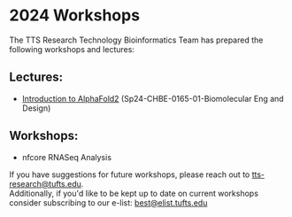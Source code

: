 # 2024 Workshops       
The TTS Research Technology Bioinformatics Team has prepared the following workshops and lectures:

## Lectures:  
- [Introduction to AlphaFold2](https://github.com/tuftsdatalab/tuftsWorkshops/tree/main/docs/2024_workshops/cas12aAlphaFold2_sp24) (Sp24-CHBE-0165-01-Biomolecular Eng and Design)

## Workshops:      
- nfcore RNASeq Analysis


If you have suggestions for future workshops, please reach out to tts-research@tufts.edu.        
Additionally, if you'd like to be kept up to date on current workshops consider subscribing to our e-list: best@elist.tufts.edu

